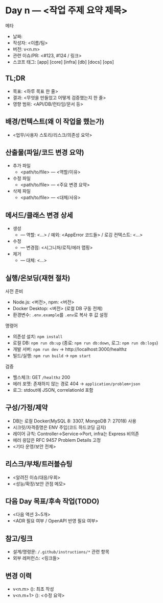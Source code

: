 # Day n — <작업 주제 요약 제목>

메타
- 날짜: <YYYY-MM-DD KST>
- 작성자: <이름/팀>
- 버전: v<n.m>
- 관련 이슈/PR: <#123, #124 / 링크>
- 스코프 태그: [app] [core] [infra] [db] [docs] [ops]

## TL;DR
- 목표: <하루 목표 한 줄>
- 결과: <무엇을 만들었고 어떻게 검증했는지 한 줄>
- 영향 범위: <API/DB/런타임/문서 등>

## 배경/컨텍스트(왜 이 작업을 했는가)
- <업무/사용자 스토리/리스크/의존성 요약>

## 산출물(파일/코드 변경 요약)
- 추가 파일
  - <path/to/file> — <역할/이유>
- 수정 파일
  - <path/to/file> — <주요 변경 요약>
- 삭제 파일
  - <path/to/file> — <대체/사유>

## 메서드/클래스 변경 상세
- 생성
  - <symbol signature> — 역할: <…> / 예외: <AppError 코드들> / 로깅 컨텍스트: <…>
- 수정
  - <symbol signature> — 변경점: <시그니처/로직/에러 맵핑>
- 제거
  - <symbol signature> — 대체: <…>

## 실행/온보딩(재현 절차)
사전 준비
- Node.js: <버전>, npm: <버전>
- Docker Desktop: <버전> (로컬 DB 구동 전제)
- 환경변수: `.env.example`를 `.env`로 복사 후 값 설정

명령어
- 의존성 설치: `npm install`
- 로컬 DB: `npm run db:up` (종료: `npm run db:down`, 로그: `npm run db:logs`)
- 개발 서버: `npm run dev` → http://localhost:3000/healthz
- 빌드/실행: `npm run build` → `npm start`

검증
- 헬스체크: GET `/healthz` 200
- 에러 포맷: 존재하지 않는 경로 404 → `application/problem+json`
- 로그: stdout에 JSON, correlationId 포함

## 구성/가정/제약
- DB는 로컬 Docker(MySQL 8: 3307, MongoDB 7: 27018) 사용
- 시크릿/자격증명은 ENV 주입(코드 하드코딩 금지)
- 레이어 규칙: Controller→Service→Port, infra는 Express 비의존
- 에러 응답은 RFC 9457 Problem Details 고정
- <기타 운영/보안 전제>

## 리스크/부채/트러블슈팅
- <알려진 이슈/대응/우회>
- <성능/확장/보안 관점 메모>

## 다음 Day 목표/후속 작업(TODO)
- <다음 액션 3~5개>
- <ADR 필요 여부 / OpenAPI 반영 필요 여부>

## 참고/링크
- 설계/명령문: `/.github/instructions/*` 관련 항목
- 외부 레퍼런스: <링크들>

## 변경 이력
- v<n.m> (<YYYY-MM-DD>): 최초 작성
- v<n.m+1> (<YYYY-MM-DD>): <수정 요약>